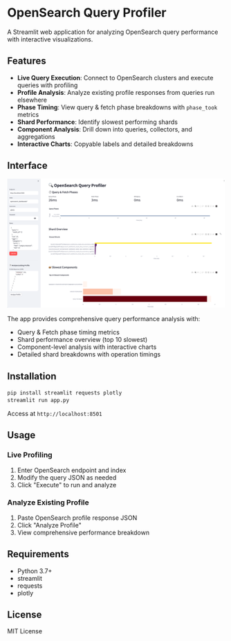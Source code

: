 # OpenSearch Query Profiler

A Streamlit web application for analyzing OpenSearch query performance with interactive visualizations.

## Features

- **Live Query Execution**: Connect to OpenSearch clusters and execute queries with profiling
- **Profile Analysis**: Analyze existing profile responses from queries run elsewhere
- **Phase Timing**: View query & fetch phase breakdowns with `phase_took` metrics
- **Shard Performance**: Identify slowest performing shards
- **Component Analysis**: Drill down into queries, collectors, and aggregations
- **Interactive Charts**: Copyable labels and detailed breakdowns

## Interface

![OpenSearch Query Profiler](OpenSearch_Query_Profiler.png)

The app provides comprehensive query performance analysis with:
- Query & Fetch phase timing metrics
- Shard performance overview (top 10 slowest)
- Component-level analysis with interactive charts
- Detailed shard breakdowns with operation timings

## Installation

```bash
pip install streamlit requests plotly
streamlit run app.py
```

Access at `http://localhost:8501`

## Usage

### Live Profiling
1. Enter OpenSearch endpoint and index
2. Modify the query JSON as needed
3. Click "Execute" to run and analyze

### Analyze Existing Profile
1. Paste OpenSearch profile response JSON
2. Click "Analyze Profile"
3. View comprehensive performance breakdown

## Requirements

- Python 3.7+
- streamlit
- requests
- plotly

## License

MIT License